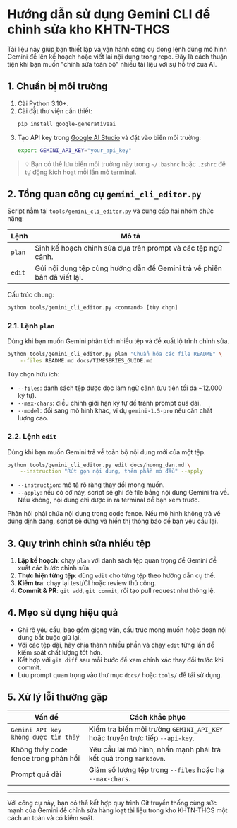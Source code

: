 # Hướng dẫn sử dụng Gemini CLI để chỉnh sửa kho KHTN-THCS

Tài liệu này giúp bạn thiết lập và vận hành công cụ dòng lệnh dùng mô hình
Gemini để lên kế hoạch hoặc viết lại nội dung trong repo. Đây là cách thuận
tiện khi bạn muốn "chỉnh sửa toàn bộ" nhiều tài liệu với sự hỗ trợ của AI.

## 1. Chuẩn bị môi trường

1. Cài Python 3.10+.
2. Cài đặt thư viện cần thiết:
   ```bash
   pip install google-generativeai
   ```
3. Tạo API key trong [Google AI Studio](https://aistudio.google.com/) và đặt vào
   biến môi trường:
   ```bash
   export GEMINI_API_KEY="your_api_key"
   ```

> 💡 Bạn có thể lưu biến môi trường này trong `~/.bashrc` hoặc `.zshrc` để tự
> động kích hoạt mỗi lần mở terminal.

## 2. Tổng quan công cụ `gemini_cli_editor.py`

Script nằm tại `tools/gemini_cli_editor.py` và cung cấp hai nhóm chức năng:

| Lệnh | Mô tả |
|------|-------|
| `plan` | Sinh kế hoạch chỉnh sửa dựa trên prompt và các tệp ngữ cảnh. |
| `edit` | Gửi nội dung tệp cùng hướng dẫn để Gemini trả về phiên bản đã viết lại. |

Cấu trúc chung:
```bash
python tools/gemini_cli_editor.py <command> [tùy chọn]
```

### 2.1. Lệnh `plan`
Dùng khi bạn muốn Gemini phân tích nhiều tệp và đề xuất lộ trình chỉnh sửa.

```bash
python tools/gemini_cli_editor.py plan "Chuẩn hóa các file README" \
    --files README.md docs/TIMESERIES_GUIDE.md
```

Tùy chọn hữu ích:
- `--files`: danh sách tệp được đọc làm ngữ cảnh (ưu tiên tối đa ~12.000 ký tự).
- `--max-chars`: điều chỉnh giới hạn ký tự để tránh prompt quá dài.
- `--model`: đổi sang mô hình khác, ví dụ `gemini-1.5-pro` nếu cần chất lượng cao.

### 2.2. Lệnh `edit`
Dùng khi bạn muốn Gemini trả về toàn bộ nội dung mới của một tệp.

```bash
python tools/gemini_cli_editor.py edit docs/huong_dan.md \
    --instruction "Rút gọn nội dung, thêm phần mở đầu" --apply
```

- `--instruction`: mô tả rõ ràng thay đổi mong muốn.
- `--apply`: nếu có cờ này, script sẽ ghi đè file bằng nội dung Gemini trả về.
  Nếu không, nội dung chỉ được in ra terminal để bạn xem trước.

Phản hồi phải chứa nội dung trong code fence. Nếu mô hình không trả về đúng
định dạng, script sẽ dừng và hiển thị thông báo để bạn yêu cầu lại.

## 3. Quy trình chỉnh sửa nhiều tệp

1. **Lập kế hoạch**: chạy `plan` với danh sách tệp quan trọng để Gemini đề xuất
   các bước chỉnh sửa.
2. **Thực hiện từng tệp**: dùng `edit` cho từng tệp theo hướng dẫn cụ thể.
3. **Kiểm tra**: chạy lại test/CI hoặc review thủ công.
4. **Commit & PR**: `git add`, `git commit`, rồi tạo pull request như thông lệ.

## 4. Mẹo sử dụng hiệu quả

- Ghi rõ yêu cầu, bao gồm giọng văn, cấu trúc mong muốn hoặc đoạn nội dung bắt
  buộc giữ lại.
- Với các tệp dài, hãy chia thành nhiều phần và chạy `edit` từng lần để kiểm
  soát chất lượng tốt hơn.
- Kết hợp với `git diff` sau mỗi bước để xem chính xác thay đổi trước khi commit.
- Lưu prompt quan trọng vào thư mục `docs/` hoặc `tools/` để tái sử dụng.

## 5. Xử lý lỗi thường gặp

| Vấn đề | Cách khắc phục |
|--------|----------------|
| `Gemini API key không được tìm thấy` | Kiểm tra biến môi trường `GEMINI_API_KEY` hoặc truyền trực tiếp `--api-key`. |
| Không thấy code fence trong phản hồi | Yêu cầu lại mô hình, nhấn mạnh phải trả kết quả trong ```markdown```. |
| Prompt quá dài | Giảm số lượng tệp trong `--files` hoặc hạ `--max-chars`. |

---
Với công cụ này, bạn có thể kết hợp quy trình Git truyền thống cùng sức mạnh
của Gemini để chỉnh sửa hàng loạt tài liệu trong kho KHTN-THCS một cách an
 toàn và có kiểm soát.
